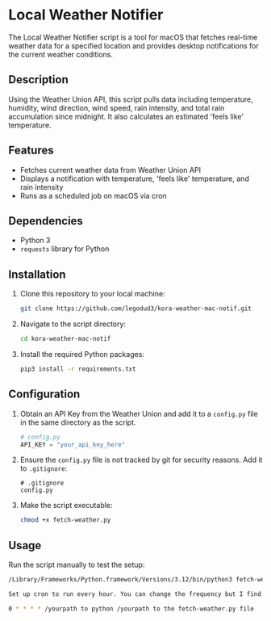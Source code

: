 # Local Weather Notifier

The Local Weather Notifier script is a tool for macOS that fetches real-time weather data for a specified location and provides desktop notifications for the current weather conditions.

## Description

Using the Weather Union API, this script pulls data including temperature, humidity, wind direction, wind speed, rain intensity, and total rain accumulation since midnight. It also calculates an estimated 'feels like' temperature.

## Features

- Fetches current weather data from Weather Union API
- Displays a notification with temperature, 'feels like' temperature, and rain intensity
- Runs as a scheduled job on macOS via cron

## Dependencies

- Python 3
- `requests` library for Python

## Installation

1. Clone this repository to your local machine:
    ```sh
    git clone https://github.com/legodud3/kora-weather-mac-notif.git
    ```

2. Navigate to the script directory:
    ```sh
    cd kora-weather-mac-notif
    ```

3. Install the required Python packages:
    ```sh
    pip3 install -r requirements.txt
    ```

## Configuration

1. Obtain an API Key from the Weather Union and add it to a `config.py` file in the same directory as the script.

    ```python
    # config.py
    API_KEY = "your_api_key_here"
    ```

2. Ensure the `config.py` file is not tracked by git for security reasons. Add it to `.gitignore`:
    ```
    # .gitignore
    config.py
    ```

3. Make the script executable:
    ```sh
    chmod +x fetch-weather.py
    ```

## Usage

Run the script manually to test the setup:
```sh
/Library/Frameworks/Python.framework/Versions/3.12/bin/python3 fetch-weather.py

Set up cron to run every hour. You can change the frequency but I find every hour alright.

0 * * * * /yourpath to python /yourpath to the fetch-weather.py file
